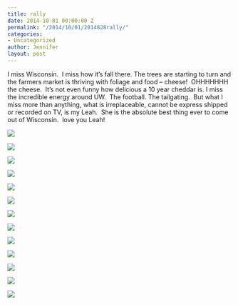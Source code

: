 ```yaml
---
title: rally
date: 2014-10-01 00:00:00 Z
permalink: "/2014/10/01/2014828rally/"
categories:
- Uncategorized
author: Jennifer
layout: post
---
```


I miss Wisconsin. &nbsp;I miss how it&#8217;s fall there. The trees are starting to turn and the farmers market is thriving with foliage and food &#8211; cheese! &nbsp;OHHHHHHH the cheese. &nbsp;It&#8217;s not even funny how delicious a 10 year cheddar is. I miss the incredible energy around UW. &nbsp;The football. The tailgating. &nbsp;But what I miss more than anything, what is irreplaceable, cannot be express shipped or recorded on TV, is my Leah. &nbsp;She is the absolute best thing ever to come out of Wisconsin. &nbsp;love you Leah!&nbsp;

<div class="image-gallery-wrapper">
  <p>
    <img src="http://static1.squarespace.com/static/50db6bb3e4b015296cd43789/50dfa5b1e4b0dc6320e0b5ea/53f9ef88e4b097b8f58699c1/1408899170353/2014-08-22+12.58.00.jpg.00.jpg?format=original" />
  </p>

  <p>
    <img src="http://static1.squarespace.com/static/50db6bb3e4b015296cd43789/50dfa5b1e4b0dc6320e0b5ea/53f9ef93e4b097b8f58699cd/1408899238787/2014-08-22+12.57.50.jpg.50.jpg?format=original" />
  </p>

  <p>
    <img src="http://static1.squarespace.com/static/50db6bb3e4b015296cd43789/50dfa5b1e4b0dc6320e0b5ea/53f9ef9ce4b097b8f58699d3/1408899336279/2014-08-20+13.45.53.jpg.53.jpg?format=original" />
  </p>

  <p>
    <img src="http://static1.squarespace.com/static/50db6bb3e4b015296cd43789/50dfa5b1e4b0dc6320e0b5ea/53f9efa5e4b097b8f58699e6/1408899398800/2014-08-20+13.32.09.jpg.09.jpg?format=original" />
  </p>

  <p>
    <img src="http://static1.squarespace.com/static/50db6bb3e4b015296cd43789/50dfa5b1e4b0dc6320e0b5ea/53f9efc2e4b097b8f5869a1d/1408899445576/2014-08-20+11.57.20.jpg.20.jpg?format=original" />
  </p>

  <p>
    <img src="http://static1.squarespace.com/static/50db6bb3e4b015296cd43789/50dfa5b1e4b0dc6320e0b5ea/53f9efb5e4b097b8f5869a0b/1408899591269/2014-08-20+13.30.55.jpg.55.jpg?format=original" />
  </p>

  <p>
    <img src="http://static1.squarespace.com/static/50db6bb3e4b015296cd43789/50dfa5b1e4b0dc6320e0b5ea/53f9efbae4b097b8f5869a17/1408899635696/2014-08-20+11.59.37.jpg.37.jpg?format=original" />
  </p>

  <p>
    <img src="http://static1.squarespace.com/static/50db6bb3e4b015296cd43789/50dfa5b1e4b0dc6320e0b5ea/53f9eff0e4b0454b92d4d4d7/1408899297418/2014-08-20+10.33.53.jpg.53.jpg?format=original" />
  </p>

  <p>
    <img src="http://static1.squarespace.com/static/50db6bb3e4b015296cd43789/50dfa5b1e4b0dc6320e0b5ea/53f9efe6e4b0454b92d4d4cb/1408899762852/2014-08-20+10.33.59.jpg.59.jpg?format=original" />
  </p>

  <p>
    <img src="http://static1.squarespace.com/static/50db6bb3e4b015296cd43789/50dfa5b1e4b0dc6320e0b5ea/53f9efd3e4b097b8f5869a2e/1408899715490/2014-08-20+11.54.16.jpg.16.jpg?format=original" />
  </p>

  <p>
    <img src="http://static1.squarespace.com/static/50db6bb3e4b015296cd43789/50dfa5b1e4b0dc6320e0b5ea/53f9efdbe4b097b8f5869a33/1408899559856/2014-08-20+10.36.08.jpg.08.jpg?format=original" />
  </p>

  <p>
    <img src="http://static1.squarespace.com/static/50db6bb3e4b015296cd43789/50dfa5b1e4b0dc6320e0b5ea/5414ee6ae4b014f5fe7c8989/1410657925961/2014-09-01+19.44.21-2.jpg.21-2.jpg?format=original" />
  </p>

  <p>
    <img src="http://static1.squarespace.com/static/50db6bb3e4b015296cd43789/50dfa5b1e4b0dc6320e0b5ea/5414ee72e4b014f5fe7c8992/1410657930399/2014-09-01+19.44.14.jpg.14.jpg?format=original" />
  </p>
</div>
